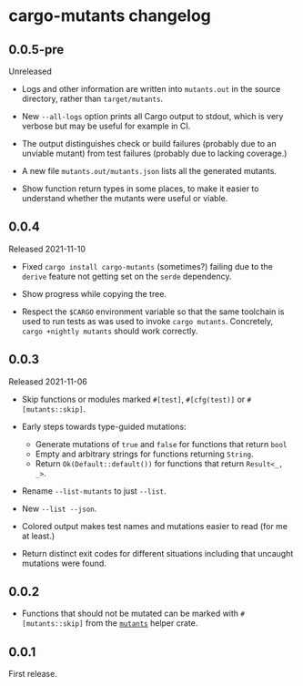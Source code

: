 # cargo-mutants changelog

## 0.0.5-pre

Unreleased

  * Logs and other information are written into `mutants.out` in the source
    directory, rather than `target/mutants`.

  * New `--all-logs` option prints all Cargo output to stdout, which is very
    verbose but may be useful for example in CI.

  * The output distinguishes check or build failures (probably due to an
    unviable mutant) from test failures (probably due to lacking coverage.)

  * A new file `mutants.out/mutants.json` lists all the generated mutants.

  * Show function return types in some places, to make it easier to understand
    whether the mutants were useful or viable.

## 0.0.4

Released 2021-11-10

  * Fixed `cargo install cargo-mutants` (sometimes?) failing due to the
    `derive` feature not getting set on the `serde` dependency.

  * Show progress while copying the tree.

  * Respect the `$CARGO` environment variable so that the same toolchain is
    used to run tests as was used to invoke `cargo mutants`. Concretely, `cargo
    +nightly mutants` should work correctly.

## 0.0.3

Released 2021-11-06

  * Skip functions or modules marked `#[test]`, `#[cfg(test)]` or
    `#[mutants::skip]`.

  * Early steps towards type-guided mutations: 

    * Generate mutations of `true` and `false` for functions that return `bool`
    * Empty and arbitrary strings for functions returning `String`.
    * Return `Ok(Default::default())` for functions that return `Result<_, _>`.

  * Rename `--list-mutants` to just `--list`.

  * New `--list --json`.

  * Colored output makes test names and mutations easier to read (for me at least.)

  * Return distinct exit codes for different situations including that uncaught
    mutations were found.

## 0.0.2

  * Functions that should not be mutated can be marked with `#[mutants::skip]`
    from the [`mutants`](https://crates.io/crates/mutants) helper crate.

## 0.0.1
 
First release.
